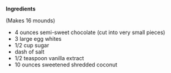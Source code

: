 **Ingredients**

(Makes 16 mounds)

- 4 ounces semi-sweet chocolate (cut into very small pieces)
- 3 large egg whites
- 1/2 cup sugar
- dash of salt
- 1/2 teaspoon vanilla extract
- 10 ounces sweetened shredded coconut
